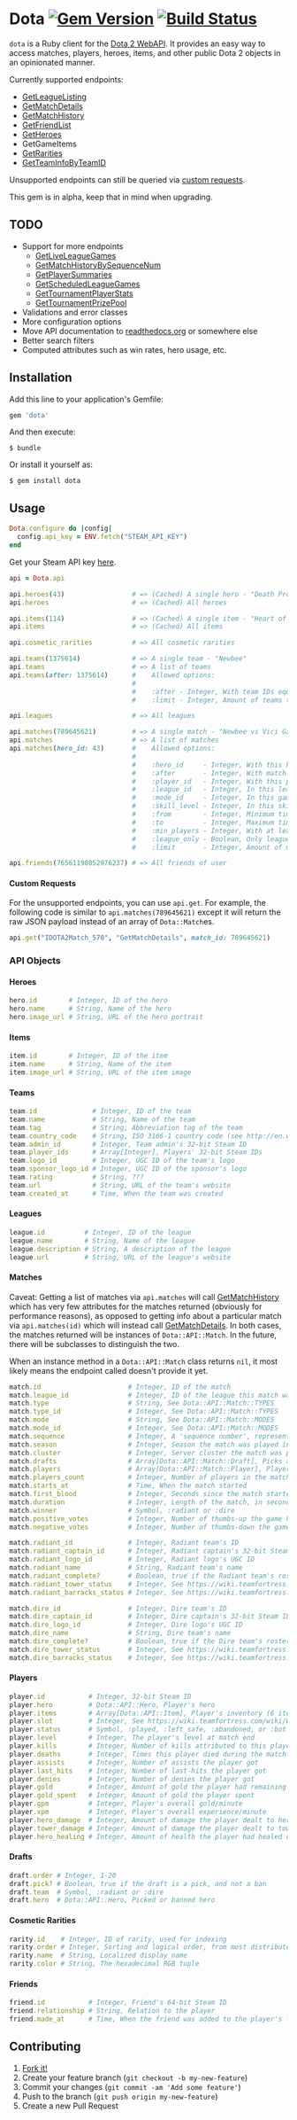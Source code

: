 # Dota [![Gem Version](https://badge.fury.io/rb/dota.svg)](http://badge.fury.io/rb/dota) [![Build Status](https://travis-ci.org/vinnicc/dota.svg?branch=master)](https://travis-ci.org/vinnicc/dota)

`dota` is a Ruby client for the [Dota 2 WebAPI](https://wiki.teamfortress.com/wiki/WebAPI#Dota_2). It provides an easy way to access matches, players, heroes, items, and other public Dota 2 objects in an opinionated manner.

Currently supported endpoints:

- [GetLeagueListing](https://wiki.teamfortress.com/wiki/WebAPI/GetLeagueListing)
- [GetMatchDetails](https://wiki.teamfortress.com/wiki/WebAPI/GetMatchDetails)
- [GetMatchHistory](https://wiki.teamfortress.com/wiki/WebAPI/GetMatchHistory)
- [GetFriendList](https://wiki.teamfortress.com/wiki/WebAPI/GetFriendList)
- [GetHeroes](https://wiki.teamfortress.com/wiki/WebAPI/GetHeroes)
- GetGameItems
- [GetRarities](https://wiki.teamfortress.com/wiki/WebAPI/GetRarities)
- [GetTeamInfoByTeamID](https://wiki.teamfortress.com/wiki/WebAPI/GetTeamInfoByTeamID)

Unsupported endpoints can still be queried via [custom requests](#custom-requests).

This gem is in alpha, keep that in mind when upgrading.

## TODO

- Support for more endpoints
  - [GetLiveLeagueGames](https://wiki.teamfortress.com/wiki/WebAPI/GetLiveLeagueGames)
  - [GetMatchHistoryBySequenceNum](https://wiki.teamfortress.com/wiki/WebAPI/GetMatchHistoryBySequenceNum)
  - [GetPlayerSummaries](https://wiki.teamfortress.com/wiki/WebAPI/GetPlayerSummaries)
  - [GetScheduledLeagueGames](https://wiki.teamfortress.com/wiki/WebAPI/GetScheduledLeagueGames)
  - [GetTournamentPlayerStats](https://wiki.teamfortress.com/wiki/WebAPI/GetTournamentPlayerStats)
  - [GetTournamentPrizePool](https://wiki.teamfortress.com/wiki/WebAPI/GetTournamentPrizePool)
- Validations and error classes
- More configuration options
- Move API documentation to [readthedocs.org](https://readthedocs.org/) or somewhere else
- Better search filters
- Computed attributes such as win rates, hero usage, etc.

## Installation

Add this line to your application's Gemfile:

```ruby
gem 'dota'
```

And then execute:

    $ bundle

Or install it yourself as:

    $ gem install dota

## Usage

```ruby
Dota.configure do |config|
  config.api_key = ENV.fetch("STEAM_API_KEY")
end
```

Get your Steam API key [here](http://steamcommunity.com/dev/apikey).

```ruby
api = Dota.api

api.heroes(43)                 # => (Cached) A single hero - "Death Prophet"
api.heroes                     # => (Cached) All heroes

api.items(114)                 # => (Cached) A single item - "Heart of Tarrasque"
api.items                      # => (Cached) All items

api.cosmetic_rarities          # => All cosmetic rarities

api.teams(1375614)             # => A single team - "Newbee"
api.teams                      # => A list of teams
api.teams(after: 1375614)      #    Allowed options:
                               #
                               #    :after - Integer, With team IDs equal or greater than this
                               #    :limit - Integer, Amount of teams to return (default is 100)

api.leagues                    # => All leagues

api.matches(789645621)         # => A single match - "Newbee vs Vici Gaming"
api.matches                    # => A list of matches
api.matches(hero_id: 43)       #    Allowed options:
                               #
                               #    :hero_id     - Integer, With this hero. See Dota::API::Hero::MAPPING
                               #    :after       - Integer, With match IDs equal or greater than this
                               #    :player_id   - Integer, With this player (32-bit Steam ID)
                               #    :league_id   - Integer, In this league. Use Dota.leagues to get a list of leagues
                               #    :mode_id     - Integer, In this game mode. See Dota::API::Match::MODES
                               #    :skill_level - Integer, In this skill level (ignored if :player_id is provided). See Dota::API::Match::SKILL_LEVELS
                               #    :from        - Integer, Minimum timestamp
                               #    :to          - Integer, Maximum timestamp
                               #    :min_players - Integer, With at least this number of players
                               #    :league_only - Boolean, Only league matches
                               #    :limit       - Integer, Amount of matches to return (default is 100)

api.friends(76561198052976237) # => All friends of user
```

#### Custom Requests

For the unsupported endpoints, you can use `api.get`. For example, the following code is similar to `api.matches(789645621)` except it will return the raw JSON payload instead of an array of `Dota::Match`es.

```ruby
api.get("IDOTA2Match_570", "GetMatchDetails", match_id: 789645621)
```

### API Objects

#### Heroes

```ruby
hero.id        # Integer, ID of the hero
hero.name      # String, Name of the hero
hero.image_url # String, URL of the hero portrait
```

#### Items

```ruby
item.id        # Integer, ID of the item
item.name      # String, Name of the item
item.image_url # String, URL of the item image
```

#### Teams

```ruby
team.id              # Integer, ID of the team
team.name            # String, Name of the team
team.tag             # String, Abbreviation tag of the team
team.country_code    # String, ISO 3166-1 country code (see http://en.wikipedia.org/wiki/ISO_3166-1#Current_codes)
team.admin_id        # Integer, Team admin's 32-bit Steam ID
team.player_ids      # Array[Integer], Players' 32-bit Steam IDs
team.logo_id         # Integer, UGC ID of the team's logo
team.sponsor_logo_id # Integer, UGC ID of the sponsor's logo
team.rating          # String, ???
team.url             # String, URL of the team's website
team.created_at      # Time, When the team was created
```

#### Leagues

```ruby
league.id          # Integer, ID of the league
league.name        # String, Name of the league
league.description # String, A description of the league
league.url         # String, URL of the league's website
```

#### Matches

Caveat: Getting a list of matches via `api.matches` will call [GetMatchHistory](https://wiki.teamfortress.com/wiki/WebAPI/GetMatchHistory) which has very few attributes for the matches returned (obviously for performance reasons), as opposed to getting info about a particular match via `api.matches(id)` which will instead call [GetMatchDetails](https://wiki.teamfortress.com/wiki/WebAPI/GetMatchDetails). In both cases, the matches returned will be instances of `Dota::API::Match`. In the future, there will be subclasses to distinguish the two.

When an instance method in a `Dota::API::Match` class returns `nil`, it most likely means the endpoint called doesn't provide it yet.

```ruby
match.id                      # Integer, ID of the match
match.league_id               # Integer, ID of the league this match was a part of
match.type                    # String, See Dota::API::Match::TYPES
match.type_id                 # Integer, See Dota::API::Match::TYPES
match.mode                    # String, See Dota::API::Match::MODES
match.mode_id                 # Integer, See Dota::API::Match::MODES
match.sequence                # Integer, A 'sequence number', representing the order in which matches were recorded
match.season                  # Integer, Season the match was played in
match.cluster                 # Integer, Server cluster the match was played on
match.drafts                  # Array[Dota::API::Match::Draft], Picks and bans in the match, if the game mode is "Captains Mode"
match.players                 # Array[Dota::API::Match::Player], Players in the match
match.players_count           # Integer, Number of players in the match
match.starts_at               # Time, When the match started
match.first_blood             # Integer, Seconds since the match started when first blood occured
match.duration                # Integer, Length of the match, in seconds since the match began.
match.winner                  # Symbol, :radiant or :dire
match.positive_votes          # Integer, Number of thumbs-up the game has received
match.negative_votes          # Integer, Number of thumbs-down the game has received

match.radiant_id              # Integer, Radiant team's ID
match.radiant_captain_id      # Integer, Radiant captain's 32-bit Steam ID
match.radiant_logo_id         # Integer, Radiant logo's UGC ID
match.radiant_name            # String, Radiant team's name
match.radiant_complete?       # Boolean, true if the Radiant team's roster is complete
match.radiant_tower_status    # Integer, See https://wiki.teamfortress.com/wiki/WebAPI/GetMatchDetails # Tower_Status
match.radiant_barracks_status # Integer, See https://wiki.teamfortress.com/wiki/WebAPI/GetMatchDetails # Barracks_Status

match.dire_id                 # Integer, Dire team's ID
match.dire_captain_id         # Integer, Dire captain's 32-bit Steam ID
match.dire_logo_id            # Integer, Dire logo's UGC ID
match.dire_name               # String, Dire team's name
match.dire_complete?          # Boolean, true if the Dire team's roster is complete
match.dire_tower_status       # Integer, See https://wiki.teamfortress.com/wiki/WebAPI/GetMatchDetails # Tower_Status
match.dire_barracks_status    # Integer, See https://wiki.teamfortress.com/wiki/WebAPI/GetMatchDetails # Barracks_Status
```

#### Players

```ruby
player.id           # Integer, 32-bit Steam ID
player.hero         # Dota::API::Hero, Player's hero
player.items        # Array[Dota::API::Item], Player's inventory (6 items)
player.slot         # Integer, See https://wiki.teamfortress.com/wiki/WebAPI/GetMatchDetails#Player_Slot
player.status       # Symbol, :played, :left_safe, :abandoned, or :bot
player.level        # Integer, The player's level at match end
player.kills        # Integer, Number of kills attributed to this player
player.deaths       # Integer, Times this player died during the match
player.assists      # Integer, Number of assists the player got
player.last_hits    # Integer, Number of last-hits the player got
player.denies       # Integer, Number of denies the player got
player.gold         # Integer, Amount of gold the player had remaining at the end of the match
player.gold_spent   # Integer, Amount of gold the player spent
player.gpm          # Integer, Player's overall gold/minute
player.xpm          # Integer, Player's overall experience/minute
player.hero_damage  # Integer, Amount of damage the player dealt to heroes
player.tower_damage # Integer, Amount of damage the player dealt to towers
player.hero_healing # Integer, Amount of health the player had healed on heroes
```

#### Drafts

```ruby
draft.order # Integer, 1-20
draft.pick? # Boolean, true if the draft is a pick, and not a ban
draft.team  # Symbol, :radiant or :dire
draft.hero  # Dota::API::Hero, Picked or banned hero
```

#### Cosmetic Rarities

```ruby
rarity.id    # Integer, ID of rarity, used for indexing
rarity.order # Integer, Sorting and logical order, from most distributed to least
rarity.name  # String, Localized display name
rarity.color # String, The hexadecimal RGB tuple
```

#### Friends

```ruby
friend.id           # Integer, Friend's 64-bit Steam ID
friend.relationship # String, Relation to the player
friend.made_at      # Time, When the friend was added to the player's friend list
```

## Contributing

1. [Fork it!](https://github.com/vinnicc/dota/fork)
2. Create your feature branch (`git checkout -b my-new-feature`)
3. Commit your changes (`git commit -am 'Add some feature'`)
4. Push to the branch (`git push origin my-new-feature`)
5. Create a new Pull Request
